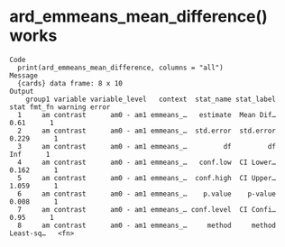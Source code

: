 # ard_emmeans_mean_difference() works

    Code
      print(ard_emmeans_mean_difference, columns = "all")
    Message
      {cards} data frame: 8 x 10
    Output
        group1 variable variable_level   context  stat_name stat_label      stat fmt_fn warning error
      1     am contrast      am0 - am1 emmeans_…   estimate  Mean Dif…      0.61      1              
      2     am contrast      am0 - am1 emmeans_…  std.error  std.error     0.229      1              
      3     am contrast      am0 - am1 emmeans_…         df         df       Inf      1              
      4     am contrast      am0 - am1 emmeans_…   conf.low  CI Lower…     0.162      1              
      5     am contrast      am0 - am1 emmeans_…  conf.high  CI Upper…     1.059      1              
      6     am contrast      am0 - am1 emmeans_…    p.value    p-value     0.008      1              
      7     am contrast      am0 - am1 emmeans_… conf.level  CI Confi…      0.95      1              
      8     am contrast      am0 - am1 emmeans_…     method     method Least-sq…   <fn>              


